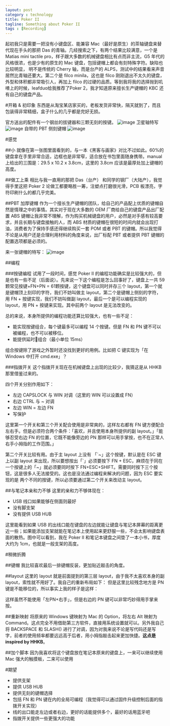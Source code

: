 ```yaml
---
layout: post
category : technology
title: Poker II
tagline: Something about Poker II
tags : [Recording]
---
```

起初我只是需要一把没有小键盘区、能兼容 Mac（最好是原生）的茶轴键盘来替代现在手头的那把 Das 的青轴。几经搜索之下，有两个结果比较满意，一个是 Matias mini tactile pro，样子跟大多数的机械键盘相比有点而非主流，G5 年代的风格很浓，也是少有的原生的 Mac 键盘，包括键帽上都会有刻特殊字符。缺陷也比较明显， 明不是传统的 Cherry 轴，而是台产的 ALPS，测试中的结果看来声音居然比青轴还要大。第二个是 filco minila，这也是 filco 刚刚退出不太久的键盘，外型和体积都非常吸引人，再加上 filco 的过硬的品质。等到我将我的选择抛到叽喳上的时候，leafduo给我推荐了Poker 2，我才知道原来擅长生产键帽的 KBC 还有自己的键盘产品。

#开箱 & 初印象
东西是从淘宝某店家买的，老板发货非常快，隔天就到了，而且包装得非常精细，盒子什么的几乎都是完好无损。

官方送出的配件有一个钢丝的拔键器和三颗无刻的按键。
![image](/assets/files/2013/06/03/01.JPG)
卫星轴特写
![image](/assets/files/2013/06/03/02.JPG)
自带的 PBT 侧刻键帽
![image](/assets/files/2013/06/03/03.JPG)

#感觉

##小
就像在第一张图里面看到的，与一本《黑客与画家》对比不过如此。60%的键盘拿在手里非常合适，边框也是非常窄，适合放在书包里面随身携带。manual 上给出的三围是：29.5 x 10.2 x 3.8cm，这里的 3.8cm 应该是最厚处加上键帽的高度。

##做工上乘
相比与我一直用的那把 Das（台产） 和同学的钢厂（大陆产），我觉得手里这把 Poker 2 论做工都要略胜一筹，注塑点打磨很光滑，PCB 板漂亮，字符印刷什么的都几乎完美。

##PBT 加厚键帽
作为一个擅长生产键帽的团队，给自己的产品配上优质的键帽自然是情理之中的事情。其实对于现在大多数的 OEM 厂商给自己的键盘产品出厂配置 ABS 键帽让我非常不理解，作为购买机械键盘的用户，必然是对手感有较高要求，并且长期与键盘接触的人，而 ABS 材质的键帽在很短的时间内就会出现打油，消费者为了保持手感还得继续购买一套 POM 或者 PBT 的键帽。所以我觉得不论是从用户还是合理利用材料的角度来说，出厂标配 PBT 或者提供 PBT 键帽的配置选项都是必须的。

来一张键帽的特写：
![image](/assets/files/2013/06/03/04.JPG)

##编程

###按键编程
试用了一段时间，感觉 Poker II 的编程功能确实是比较强大的，但是也有一些不足（后面说）。先来说一下这个编程是怎么回事好了，键盘上一共 59颗常见按键+FN+PN = 61颗按键，这个键盘可以同时并存三个 layout，第一个就是键帽顶上刻印的字符，我们不妨叫做主 layout，第二个是键帽上侧刻的字符，用 FN + 按键实现，我们不妨叫做副 layout，最后一个是可以编程实现的 layout，用 PN + 按键来实现。其中前两个 layout 是无法改变的。

总的来说，本身所提供的编程功能还算比较强大，也有一些不足：

* 能实现按键组合，每个键最多可以编程 14 个按键。但是 FN 和 PN 键不可以被编程，也不可以被移位。
* 能提供延时组合（最小单位 15ms）

组合按键除了游戏之外暂时还没找到更好的用例。比如把 C 键实现为「在 Windows 中打开 cmd.exe」？

###指拨开关
这个指拨开关现在在机械键盘上出现的比较少，我猜这是从 HHKB 那里借鉴过来的。

四个开关分别作用如下：

* 左边 CAPSLOCK 与 WIN 对调（这里的 WIN 可以设置成 FN）
* 右边 CTRL 与 ~ 对调
* 左边 WIN = 左边 FN
* 写保护

这里第一个开关和第三个开关配合使用是非常爽的，这样左右都有 FN 键方便配合左右手。但是必须符合两个条件：「喜欢，并且使用本身所提供的副 layout。」「能够忍受右边 FN 的位置，它既不能像旁边的 PN 那样可以用手掌按，也不在正常人右手小拇指的工作范围。」

第二个开关比较有用。由于主 layout 上没有 「\`~」这个按键，默认是在 ESC 键上以副 layout 来出现，所以要想按出「\`」必须要按下 FN + ESC，麻烦在于同在一个按键上的「~」就必须要同时按下 FN+ESC+SHIFT。需要同时按下三个按钮，这是很多人无法接受的。这也是没法通过编程来解决的问题，因为 ESC 要实现的是 两个不同的按键，所以必须要通过第二个开关来改动主 layout。

##与笔记本亲和力不够
这里的亲和力不够体现在：

* USB 线口如果能够在侧面则最好
* 没有脚支架
* 没有提供 USB HUB

这里能看到如果 USB 的出线口能在键盘的左边就能让键盘与笔记本屏幕的距离更近一些；如果能添加支架就能在笔记本上使用起来更舒服一些，不会太影响键盘表面的散热。图中可以看到，我在 Poker II 和笔记本键盘之间垫了一本小书，厚度大约为 1cm，也就是一般支架的高度。

#稍微折腾

##键帽
我比较喜欢最后一排键帽反装，更加贴近敲击的角度。

##layout
这里的 layout 就是前面提到的第三层 layout，由于我不太喜欢本身的副 layout，索性就不用好了。我自己的重新布局如下：
但是这里比较残念地方是 PN 键是不能移位的，所以事实上我的样子是这样：

这样虽然不能使用「左PN+右手」，但是右边的 PN 键可以非常巧妙得用手掌来按。

##重新映射
将原来的 Windows 键映射为 Mac 的 Option，将左右 Alt 映射为 Command。这点完全不用借助第三方软件，直接用系统设置就可以。另外我自己将 BACKSPACE 和 SLASH(\) 进行了对调，因为对我来说不论是写代码还是写字，前者的使用频率都要远远高于后者，用小拇指敲击起来更加快捷。__这点是 inspired by HHKB__。

##加个脚本
因为我喜欢将这个键盘放在笔记本原来的键盘上，一来可以继续使用 Mac 强大的触摸板，二来可以使用

#期望
* 提供支架
* 提供 USB HUB
* 提供无刻的键帽选择
* 包括 FN 和 PN 键在内的全局可编程（我觉得可以通过固件升级控制后面的指拨开关实现）
* 线的出口能走左边或者右边，更好的话能提供多个，最好的话用蓝牙吧
* 指拨开关提供一些更强大的功能